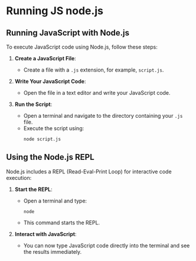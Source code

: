 # Running JS node.js

## Running JavaScript with Node.js

To execute JavaScript code using Node.js, follow these steps:

1. **Create a JavaScript File**:
    - Create a file with a `.js` extension, for example, `script.js`.

2. **Write Your JavaScript Code**:
    - Open the file in a text editor and write your JavaScript code.

3. **Run the Script**:
    - Open a terminal and navigate to the directory containing your `.js` file.
    - Execute the script using:
      ```
      node script.js
      ```

## Using the Node.js REPL

Node.js includes a REPL (Read-Eval-Print Loop) for interactive code execution:

1. **Start the REPL**:
    - Open a terminal and type:
      ```
      node
      ```
    - This command starts the REPL.

2. **Interact with JavaScript**:
    - You can now type JavaScript code directly into the terminal and see the results immediately.


